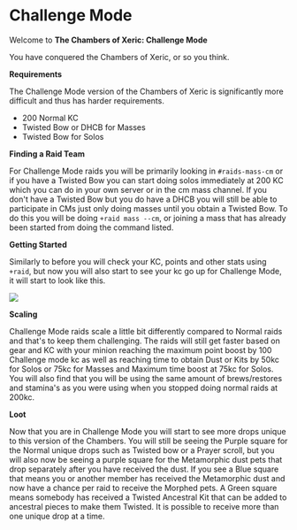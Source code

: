 # Challenge Mode

Welcome to **The Chambers of Xeric: Challenge Mode**

You have conquered the Chambers of Xeric, or so you think.  

**Requirements**

The Challenge Mode version of the Chambers of Xeric is significantly more difficult and thus has harder requirements.

* 200 Normal KC
* Twisted Bow or DHCB for Masses
* Twisted Bow for Solos

**Finding a Raid Team**

For Challenge Mode raids you will be primarily looking in `#raids-mass-cm` or if you have a Twisted Bow you can start doing solos immediately at 200 KC which you can do in your own server or in the cm mass channel.  If you don't have a Twisted Bow but you do have a DHCB you will still be able to participate in CMs just only doing masses until you obtain a Twisted Bow.  To do this you will be doing `+raid mass --cm`, or joining a mass that has already been started from doing the command listed.

**Getting Started**

Similarly to before you will check your KC, points and other stats using `+raid`, but now you will also start to see your kc go up for Challenge Mode, it will start to look like this.

![](../../.gitbook/assets/image%20%281%29.png)

**Scaling**

Challenge Mode raids scale a little bit differently compared to Normal raids and that's to keep them challenging.  The raids will still get faster based on gear and KC with your minion reaching the maximum point boost by 100 Challenge mode kc as well as reaching time to obtain Dust or Kits by 50kc for Solos or 75kc for Masses and Maximum time boost at 75kc for Solos.  You will also find that you will be using the same amount of brews/restores and stamina's as you were using when you stopped doing normal raids at 200kc.

**Loot**

Now that you are in Challenge Mode you will start to see more drops unique to this version of the Chambers.  You will still be seeing the Purple square for the Normal unique drops such as Twisted bow or a Prayer scroll, but you will also now be seeing a purple square for the Metamorphic dust pets that drop separately after you have received the dust.  If you see a Blue square that means you or another member has received the Metamorphic dust and now have a chance per raid to receive the Morphed pets. A Green square means somebody has received a Twisted Ancestral Kit that can be added to ancestral pieces to make them Twisted.  It is possible to receive more than one unique drop at a time.

